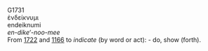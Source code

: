 <body>
  <p>G1731<br>  ἐνδείκνυμι  <br> endeiknumi  <br><i>en-dike‘-noo-mee </i><br>From <a href="g1722.htm">1722</a> and <a href="g1166.htm">1166</a>  to <i>indicate</i> (by word or act): - do, show (forth).<br></p>
 </body>